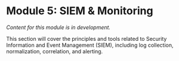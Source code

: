 # Module 5: SIEM & Monitoring

*Content for this module is in development.*

This section will cover the principles and tools related to Security Information and Event Management (SIEM), including log collection, normalization, correlation, and alerting.